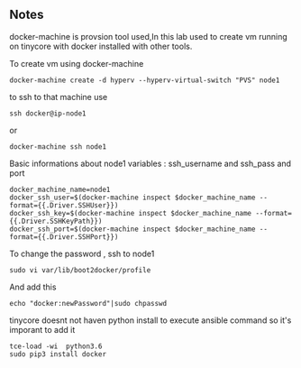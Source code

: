 ## Notes 
docker-machine is provsion tool used,In this lab used to create vm running on tinycore with docker installed with other tools.

To create vm using docker-machine 
```
docker-machine create -d hyperv --hyperv-virtual-switch "PVS" node1
```
to ssh to that machine use
```
ssh docker@ip-node1 
```
or 
```
docker-machine ssh node1 
```
Basic informations about node1 variables : ssh_username and ssh_pass and port 
```
docker_machine_name=node1
docker_ssh_user=$(docker-machine inspect $docker_machine_name --format={{.Driver.SSHUser}})
docker_ssh_key=$(docker-machine inspect $docker_machine_name --format={{.Driver.SSHKeyPath}})
docker_ssh_port=$(docker-machine inspect $docker_machine_name --format={{.Driver.SSHPort}})
```
To change the password , ssh to node1 
```
sudo vi var/lib/boot2docker/profile 
```
And add this  
```
echo "docker:newPassword"|sudo chpasswd
```

tinycore doesnt not haven python install to execute ansible command so it's imporant to add it 
```
tce-load -wi  python3.6
sudo pip3 install docker

```